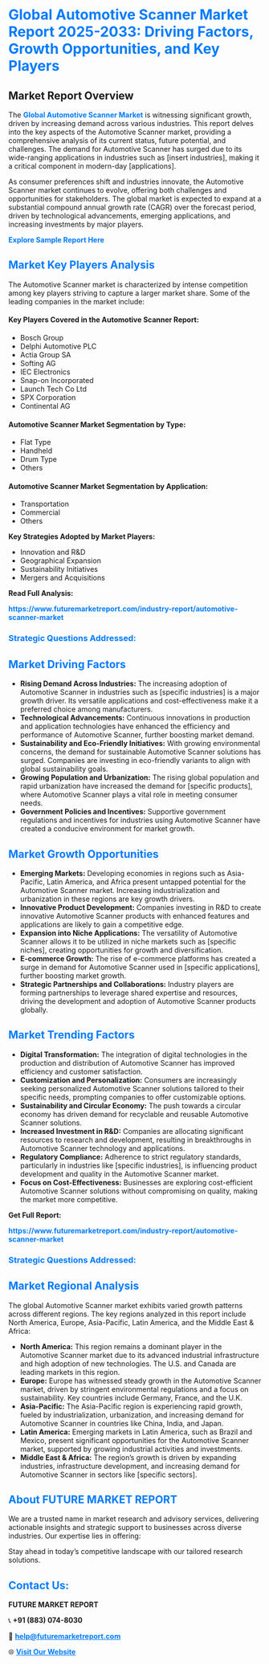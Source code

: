 <h1 style="color: #007BFF;">Global Automotive Scanner Market Report 2025-2033: Driving Factors, Growth Opportunities, and Key Players</h1>

<section id="overview">
<h2>Market Report Overview</h2>
<p>The <a href="https://www.futuremarketreport.com/industry-report/automotive-scanner-market" style="color: #007BFF; text-decoration: none;"><strong>Global Automotive Scanner Market</strong></a> is witnessing significant growth, driven by increasing demand across various industries. This report delves into the key aspects of the Automotive Scanner market, providing a comprehensive analysis of its current status, future potential, and challenges. The demand for Automotive Scanner has surged due to its wide-ranging applications in industries such as [insert industries], making it a critical component in modern-day [applications].</p>
<p>As consumer preferences shift and industries innovate, the Automotive Scanner market continues to evolve, offering both challenges and opportunities for stakeholders. The global market is expected to expand at a substantial compound annual growth rate (CAGR) over the forecast period, driven by technological advancements, emerging applications, and increasing investments by major players.</p>
</section>

<section id="overview">
<p><a href="https://www.futuremarketreport.com/request-sample/reportId=52844" style="color: #007BFF; text-decoration: none;"><strong>Explore Sample Report Here</strong></a></p>
</section>

<section id="key-players">
<h2 style="color: #007BFF;">Market Key Players Analysis</h2>
<p>The Automotive Scanner market is characterized by intense competition among key players striving to capture a larger market share. Some of the leading companies in the market include:</p>
<h4>Key Players Covered in the Automotive Scanner Report:</h4>
<ul><li>Bosch Group</li><li>Delphi Automotive PLC</li><li>Actia Group SA</li><li>Softing AG</li><li>IEC Electronics</li><li>Snap-on Incorporated</li><li>Launch Tech Co Ltd</li><li>SPX Corporation</li><li>Continental AG</li></ul>
<h4>Automotive Scanner Market Segmentation by Type:</h4>
<ul><li>Flat Type</li><li>Handheld</li><li>Drum Type</li><li>Others</li></ul>

<h4>Automotive Scanner Market Segmentation by Application:</h4>
<ul><li>Transportation</li><li>Commercial</li><li>Others</li></ul>
<p><strong>Key Strategies Adopted by Market Players:</strong></p>
<ul>
<li>Innovation and R&D</li>
<li>Geographical Expansion</li>
<li>Sustainability Initiatives</li>
<li>Mergers and Acquisitions</li>
</ul>
</section>

<section>
<p><strong>Read Full Analysis: </strong></p><a href="https://www.futuremarketreport.com/industry-report/automotive-scanner-market" style="color: #007BFF; text-decoration: none;"><strong>https://www.futuremarketreport.com/industry-report/automotive-scanner-market</strong></a>
<h3 style="color: #007BFF;">Strategic Questions Addressed:</h3>
</section>

<section id="driving-factors">
<h2 style="color: #007BFF;">Market Driving Factors</h2>
<ul>
<li><strong>Rising Demand Across Industries:</strong> The increasing adoption of Automotive Scanner in industries such as [specific industries] is a major growth driver. Its versatile applications and cost-effectiveness make it a preferred choice among manufacturers.</li>
<li><strong>Technological Advancements:</strong> Continuous innovations in production and application technologies have enhanced the efficiency and performance of Automotive Scanner, further boosting market demand.</li>
<li><strong>Sustainability and Eco-Friendly Initiatives:</strong> With growing environmental concerns, the demand for sustainable Automotive Scanner solutions has surged. Companies are investing in eco-friendly variants to align with global sustainability goals.</li>
<li><strong>Growing Population and Urbanization:</strong> The rising global population and rapid urbanization have increased the demand for [specific products], where Automotive Scanner plays a vital role in meeting consumer needs.</li>
<li><strong>Government Policies and Incentives:</strong> Supportive government regulations and incentives for industries using Automotive Scanner have created a conducive environment for market growth.</li>
</ul>
</section>

<section id="growth-opportunities">
<h2 style="color: #007BFF;">Market Growth Opportunities</h2>
<ul>
<li><strong>Emerging Markets:</strong> Developing economies in regions such as Asia-Pacific, Latin America, and Africa present untapped potential for the Automotive Scanner market. Increasing industrialization and urbanization in these regions are key growth drivers.</li>
<li><strong>Innovative Product Development:</strong> Companies investing in R&D to create innovative Automotive Scanner products with enhanced features and applications are likely to gain a competitive edge.</li>
<li><strong>Expansion into Niche Applications:</strong> The versatility of Automotive Scanner allows it to be utilized in niche markets such as [specific niches], creating opportunities for growth and diversification.</li>
<li><strong>E-commerce Growth:</strong> The rise of e-commerce platforms has created a surge in demand for Automotive Scanner used in [specific applications], further boosting market growth.</li>
<li><strong>Strategic Partnerships and Collaborations:</strong> Industry players are forming partnerships to leverage shared expertise and resources, driving the development and adoption of Automotive Scanner products globally.</li>
</ul>
</section>

<section id="trending-factors">
<h2 style="color: #007BFF;">Market Trending Factors</h2>
<ul>
<li><strong>Digital Transformation:</strong> The integration of digital technologies in the production and distribution of Automotive Scanner has improved efficiency and customer satisfaction.</li>
<li><strong>Customization and Personalization:</strong> Consumers are increasingly seeking personalized Automotive Scanner solutions tailored to their specific needs, prompting companies to offer customizable options.</li>
<li><strong>Sustainability and Circular Economy:</strong> The push towards a circular economy has driven demand for recyclable and reusable Automotive Scanner solutions.</li>
<li><strong>Increased Investment in R&D:</strong> Companies are allocating significant resources to research and development, resulting in breakthroughs in Automotive Scanner technology and applications.</li>
<li><strong>Regulatory Compliance:</strong> Adherence to strict regulatory standards, particularly in industries like [specific industries], is influencing product development and quality in the Automotive Scanner market.</li>
<li><strong>Focus on Cost-Effectiveness:</strong> Businesses are exploring cost-efficient Automotive Scanner solutions without compromising on quality, making the market more competitive.</li>
</ul>
</section>

<section>
<p><strong>Get Full Report: </strong></p><a href="https://www.futuremarketreport.com/industry-report/automotive-scanner-market" style="color: #007BFF; text-decoration: none;"><strong>https://www.futuremarketreport.com/industry-report/automotive-scanner-market</strong></a>
<h3 style="color: #007BFF;">Strategic Questions Addressed:</h3>
</section>


<section id="regional-analysis">
<h2 style="color: #007BFF;">Market Regional Analysis</h2>
<p>The global Automotive Scanner market exhibits varied growth patterns across different regions. The key regions analyzed in this report include North America, Europe, Asia-Pacific, Latin America, and the Middle East & Africa:</p>
<ul>
<li><strong>North America:</strong> This region remains a dominant player in the Automotive Scanner market due to its advanced industrial infrastructure and high adoption of new technologies. The U.S. and Canada are leading markets in this region.</li>
<li><strong>Europe:</strong> Europe has witnessed steady growth in the Automotive Scanner market, driven by stringent environmental regulations and a focus on sustainability. Key countries include Germany, France, and the U.K.</li>
<li><strong>Asia-Pacific:</strong> The Asia-Pacific region is experiencing rapid growth, fueled by industrialization, urbanization, and increasing demand for Automotive Scanner in countries like China, India, and Japan.</li>
<li><strong>Latin America:</strong> Emerging markets in Latin America, such as Brazil and Mexico, present significant opportunities for the Automotive Scanner market, supported by growing industrial activities and investments.</li>
<li><strong>Middle East & Africa:</strong> The region’s growth is driven by expanding industries, infrastructure development, and increasing demand for Automotive Scanner in sectors like [specific sectors].</li>
</ul>
</section>

<footer>
<h2 style="color: #007BFF;">About FUTURE MARKET REPORT</h2>
<p>We are a trusted name in market research and advisory services, delivering actionable insights and strategic support to businesses across diverse industries. Our expertise lies in offering:</p>

<p>Stay ahead in today’s competitive landscape with our tailored research solutions.</p>

<h2 style="color: #007BFF;">Contact Us:</h2>
<p><strong>FUTURE MARKET REPORT</strong></p>
<p>📞 <strong>+91 (883) 074-8030</strong></p>
<p>📧 <strong><a href="mailto:help@futuremarketreport.com" style="color: #007BFF;">help@futuremarketreport.com</a></strong></p>
<p>🌐 <strong><a href="https://www.futuremarketreport.com/" style="color: #007BFF;">Visit Our Website</a></strong></p>
</footer>